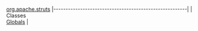 [org.apache.struts](../../../org/apache/struts/package-summary.html.md)
|-------------------------------------------------------|
| Classes                                               
  [Globals](Globals.html.md "class in org.apache.struts")  |


